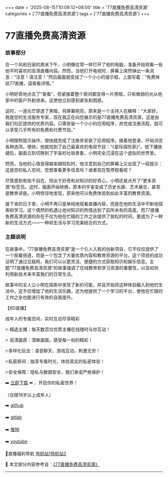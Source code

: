 +++
date = '2025-08-15T10:09:12+08:00'
title = '77直播免费高清资源'
categories = ['77直播免费高清资源']
tags = ['77直播免费高清资源']
+++

# 77直播免费高清资源

### 故事部分

在一个风和日丽的周末下午，小明像往常一样打开了他的电脑，准备开始观看一些他平时喜欢的高清直播内容。然而，当他打开电视时，屏幕上突然弹出一条消息：“注意！请注意！”然后画面就变成了一个小小的提示框，上面写着：“免费体验77直播，请查看详情。”

小明好奇地点击了“查看”，但紧接着整个房间都变得一片黑暗，只有微弱的光从他家中的窗户外射进来。这使他立刻感到紧张和困惑。

这时，一道光芒穿透了黑暗，将屏幕照亮，原来是一个主持人在解释：“大家好，我是您的生活服务专家，现在我正在向您展示的是77直播免费高清资源，这是由我们社区提供的优质内容。只需安装一个小小的应用程序，并完成注册流程，就可以享受几乎所有的免费和付费节目。”

小明按照提示操作，很快就完成了注册并安装了应用程序。接着他登录，开始浏览各种选项。很快，他就找到了自己最喜欢的电视节目：“《星际探险家》”。按下播放键后，画面立刻切换到了宇宙的壮丽景象，小明完全沉浸在这个虚拟的世界里。

然而，当他的心情变得越来越轻松时，他注意到自己的屏幕上又出现了一段提示：这是您的私人空间，您想查看更多信息吗？或者现在暂停观看呢？

尽管感到有些不自在，但出于好奇和对知识的好奇心，小明还是点开了“更多资源”标签页。这时，画面开始转换，原本的宇宙变成了历史长廊、艺术展览，甚至是教育讲座。小明惊讶地发现，原来他可以免费体验到如此丰富的教育资源。

接下来的日子里，小明不再只是单纯地观看直播内容，而是在他的生活中不断地探索和学习。这个偶然的机遇让他对知识的热情达到了前所未有的高度。而77直播免费高清资源的存在不仅为他在忙碌的工作之余提供了放松的时间，更成为了一种新的生活方式——一种将生活与学习完美结合的方式。

### 主题说明

在故事中，“77直播免费高清资源”是一个引人入胜的创新项目，它不仅仅提供了一个观看频道，而是一个包含了大量优质内容和教育资源的平台。这个项目的成功证明了通过互联网，我们可以以更灵活、便捷的方式获取知识和娱乐信息。主题“77直播免费高清资源”的故事强调了在线教育和学习资源的重要性，以及如何利用新技术来丰富我们的日常生活。

故事中的主人公小明在探索中发现了新的可能，并且开始将这种体验融入到他的生活中。这不仅增加了他的生活乐趣，还为他提供了一个学习的平台，使他在忙碌的工作之余也能进行有效的自我提升。

【6D直播】

 成年人的专属空间，实时互动尽享精彩

🔥 精选主播：每天数百位优质主播在线随时与你互动！

🔥 高清画质：清晰画面，感受每一刻的精彩！

🔥多样化玩法：语音聊天、游戏互动，刺激无穷！

🔥私密房间：独享专属时光，体验真实的私密体验！

🔥安全保障：隐私与数据安全，我们承诺严格保护！

➡️ [立即下载](https://down123.s3.ap-east-1.amazonaws.com/down/down.html?channelCode=blog) ⬅️ ，开启你的私密世界！

 （仅限18岁以上成年人）

➡️ [github](https://aldult-live.github.io/)

➡️ [gitlab](https://seo-09598d.gitlab.io/)

➡️ [推特](https://x.com/wegame33)

➡️ [youtube](https://www.youtube.com/@6Dlive)

🔞直播福利导航   [导航站1](https://webstack-86085a.gitlab.io/)[导航站2](https://onlygit123-2.github.io/)

📘 本文部分内容参考自：[《77直播免费高清资源》](https://webstack-hugo-15.pages.dev/)

---
